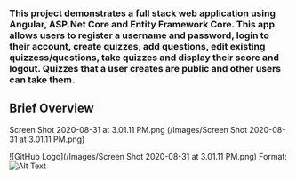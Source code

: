<h3>This project demonstrates a full stack web application using Angular, ASP.Net Core and Entity Framework Core. This app allows users to register a username and password, login to their account, create quizzes, add questions, edit existing quizzess/questions, take quizzes and display their score and logout. Quizzes that a user creates are public and other users can take them.</h3>

<h2>Brief Overview</h2>

Screen Shot 2020-08-31 at 3.01.11 PM.png
(/Images/Screen Shot 2020-08-31 at 3.01.11 PM.png)

![GitHub Logo](/Images/Screen Shot 2020-08-31 at 3.01.11 PM.png)
Format: ![Alt Text](https://github.com/a-rhodes-vcu/Quiz_Application-with-Angular_and_ASP.Net-Core_and_Entity-Framework-Core/blob/master/Images/Screen%20Shot%202020-08-31%20at%203.01.11%20PM.png)

